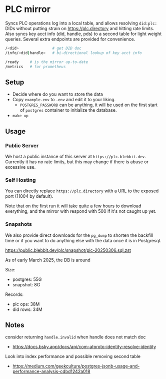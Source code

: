 # PLC mirror

Syncs PLC operations log into a local table, and allows resolving `did:plc:`
DIDs without putting strain on https://plc.directory and hitting rate limits.
Also syncs key acct info (did, handle, pds) to a second table for light weight queries.
Several extra endpoints are provided for convenience.

```sh
/<did>               # get DID doc
/info/<did|handle>   # bi-directional lookup of key acct info

/ready     # is the mirror up-to-date
/metrics   # for prometheus
```

## Setup

* Decide where do you want to store the data
* Copy `example.env` to `.env` and edit it to your liking.
    * `POSTGRES_PASSWORD` can be anything, it will be used on the first start of
      `postgres` container to initialize the database.
* `make up`

## Usage

### Public Server

We host a public instance of this server at `https://plc.blebbit.dev`.
Currently it has no rate limits, but this may change if there is abuse or excessive use.

### Self Hosting

You can directly replace `https://plc.directory` with a URL to the exposed port
(11004 by default).

Note that on the first run it will take quite a few hours to download everything,
and the mirror with respond with 500 if it's not caught up yet.

### Snapshots

We also provide direct downloads for the `pg_dump` to shorten the backfill time
or if you want to do anything else with the data once it is in Postgresql.

https://public.blebbit.dev/plc/snapshot/plc-20250306.sql.zst

As of early March 2025, the DB is around

Size:

- postgres: 55G
- snapshot: 8G

Records:

- plc ops:  38M
- did rows: 34M



## Notes

consider returning `handle.invalid` when handle does not match doc
- https://docs.bsky.app/docs/api/com-atproto-identity-resolve-identity

Look into index performance and possible removing second table
- https://medium.com/geekculture/postgres-jsonb-usage-and-performance-analysis-cdbd1242a018
